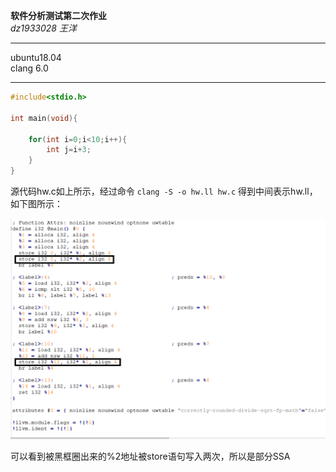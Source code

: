 **软件分析测试第二次作业**  
_dz1933028 王洋_  
***
ubuntu18.04  
clang 6.0
***
```C
#include<stdio.h>

int main(void){
	
	for(int i=0;i<10;i++){
		int j=i+3;
	}
}
```
源代码hw.c如上所示，经过命令
`clang -S -o hw.ll hw.c`
得到中间表示hw.ll，如下图所示：

![](SSA.png)

可以看到被黑框圈出来的%2地址被store语句写入两次，所以是部分SSA

